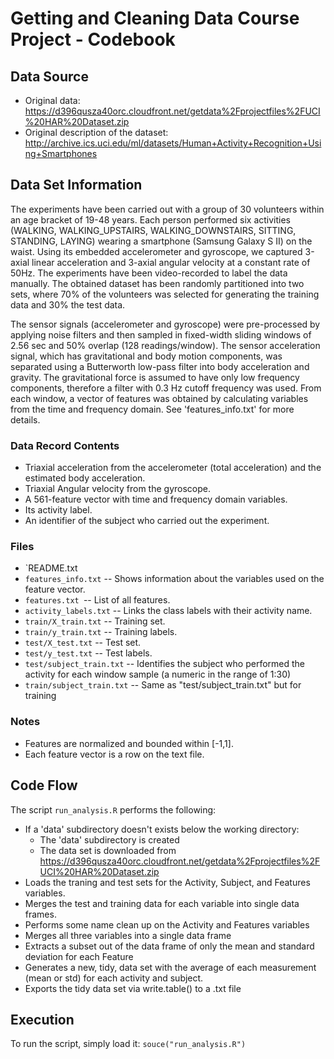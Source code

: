 # Getting and Cleaning Data Course Project - Codebook

## Data Source

* Original data: https://d396qusza40orc.cloudfront.net/getdata%2Fprojectfiles%2FUCI%20HAR%20Dataset.zip
* Original description of the dataset: http://archive.ics.uci.edu/ml/datasets/Human+Activity+Recognition+Using+Smartphones

## Data Set Information

The experiments have been carried out with a group of 30 volunteers within an age bracket of 19-48 years. Each person performed six activities (WALKING, WALKING_UPSTAIRS, WALKING_DOWNSTAIRS, SITTING, STANDING, LAYING) wearing a smartphone (Samsung Galaxy S II) on the waist. Using its embedded accelerometer and gyroscope, we captured 3-axial linear acceleration and 3-axial angular velocity at a constant rate of 50Hz. The experiments have been video-recorded to label the data manually. The obtained dataset has been randomly partitioned into two sets, where 70% of the volunteers was selected for generating the training data and 30% the test data. 

The sensor signals (accelerometer and gyroscope) were pre-processed by applying noise filters and then sampled in fixed-width sliding windows of 2.56 sec and 50% overlap (128 readings/window). The sensor acceleration signal, which has gravitational and body motion components, was separated using a Butterworth low-pass filter into body acceleration and gravity. The gravitational force is assumed to have only low frequency components, therefore a filter with 0.3 Hz cutoff frequency was used. From each window, a vector of features was obtained by calculating variables from the time and frequency domain. See 'features_info.txt' for more details. 

### Data Record Contents
- Triaxial acceleration from the accelerometer (total acceleration) and the estimated body acceleration.
- Triaxial Angular velocity from the gyroscope. 
- A 561-feature vector with time and frequency domain variables. 
- Its activity label. 
- An identifier of the subject who carried out the experiment.

### Files
- `README.txt
- `features_info.txt` -- Shows information about the variables used on the feature vector.
- `features.txt `-- List of all features.
- `activity_labels.txt` -- Links the class labels with their activity name.
- `train/X_train.txt` -- Training set.
- `train/y_train.txt` -- Training labels.
- `test/X_test.txt` -- Test set.
- `test/y_test.txt` -- Test labels.
- `test/subject_train.txt` -- Identifies the subject who performed the activity for each window sample (a numeric in the range of 1:30)
- `train/subject_train.txt` -- Same as "test/subject_train.txt" but for training 


### Notes
- Features are normalized and bounded within [-1,1].
- Each feature vector is a row on the text file.

## Code Flow
The script `run_analysis.R` performs the following:

- If a 'data' subdirectory doesn't exists below the working directory:
	- The 'data' subdirectory is created
	- The data set is downloaded from 
		https://d396qusza40orc.cloudfront.net/getdata%2Fprojectfiles%2FUCI%20HAR%20Dataset.zip
- Loads the traning and test sets for the Activity, Subject, and Features variables.
- Merges the test and training data for each variable into single data frames.
- Performs some name clean up on the Activity and Features variables
- Merges all three variables into a single data frame
- Extracts a subset out of the data frame of only the mean and standard deviation
  for each Feature
- Generates a new, tidy, data set with the average of each measurement (mean or std)
  for each activity and subject.
- Exports the tidy data set via write.table() to a .txt file
  
## Execution

To run the script, simply load it:  `souce("run_analysis.R")`
